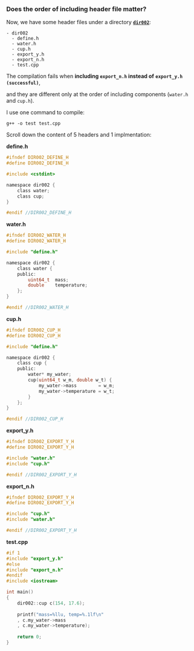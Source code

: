 ### Does the order of including header file matter?

Now, we have some header files under a directory [__`dir002`__](https://github.com/AsherJingkongChen/PurBrainSource/tree/dir002):

```
- dir002
  - define.h
  - water.h
  - cup.h
  - export_y.h
  - export_n.h
  - test.cpp
```
The compilation fails when __including `export_n.h` instead of__ __`export_y.h (successful)`__,

and they are different only at the order of including components (`water.h` and `cup.h`).

I use one command to compile:

`g++ -o test test.cpp`

Scroll down the content of 5 headers and 1 implmentation:

__define.h__

```h
#ifndef DIR002_DEFINE_H
#define DIR002_DEFINE_H

#include <cstdint>

namespace dir002 {
    class water;
    class cup;
}

#endif //DIR002_DEFINE_H
```

__water.h__

```h
#ifndef DIR002_WATER_H
#define DIR002_WATER_H

#include "define.h"

namespace dir002 {
    class water {
    public:
        uint64_t  mass;
        double    temperature;
    };
}

#endif //DIR002_WATER_H
```

__cup.h__

```h
#ifndef DIR002_CUP_H
#define DIR002_CUP_H

#include "define.h"

namespace dir002 {
    class cup {
    public:
        water* my_water;
        cup(uint64_t w_m, double w_t) {
            my_water->mass        = w_m;
            my_water->temperature = w_t;
        }
    };
}

#endif //DIR002_CUP_H
```

__export_y.h__

```h
#ifndef DIR002_EXPORT_Y_H
#define DIR002_EXPORT_Y_H

#include "water.h"
#include "cup.h"

#endif //DIR002_EXPORT_Y_H
```

__export_n.h__

```h
#ifndef DIR002_EXPORT_Y_H
#define DIR002_EXPORT_Y_H

#include "cup.h"
#include "water.h"

#endif //DIR002_EXPORT_Y_H
```

__test.cpp__

```h
#if 1
#include "export_y.h"
#else
#include "export_n.h"
#endif
#include <iostream>

int main()
{
    dir002::cup c(154, 17.6);
    
    printf("mass=%llu, temp=%.1lf\n"
    , c.my_water->mass
    , c.my_water->temperature);
    
    return 0;
}
```
